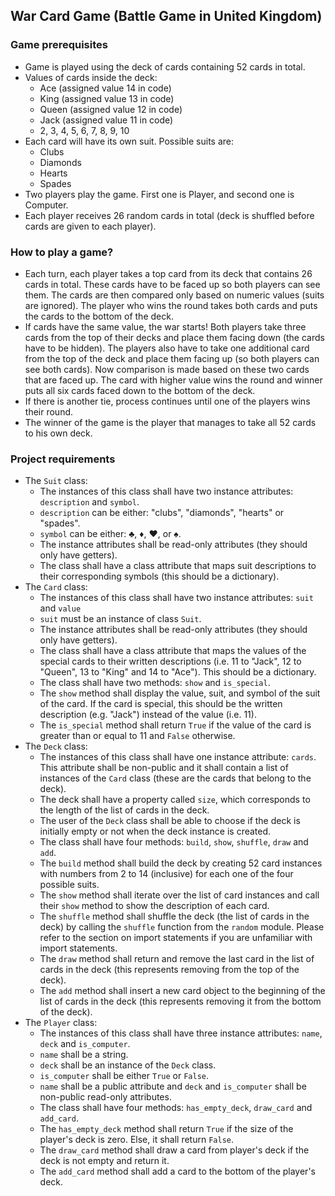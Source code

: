 ## War Card Game (Battle Game in United Kingdom)

### Game prerequisites
- Game is played using the deck of cards containing 52 cards in total.
- Values of cards inside the deck:
  * Ace (assigned value 14 in code)
  * King (assigned value 13 in code)
  * Queen (assigned value 12 in code)
  * Jack (assigned value 11 in code)
  * 2, 3, 4, 5, 6, 7, 8, 9, 10
- Each card will have its own suit. Possible suits are:
  * Clubs
  * Diamonds
  * Hearts
  * Spades
- Two players play the game. First one is Player, and second one is Computer.
- Each player receives 26 random cards in total (deck is shuffled before cards
  are given to each player).

### How to play a game?
- Each turn, each player takes a top card from its deck that contains 26 cards 
  in total. These cards have to be faced up so both players can see them. The 
  cards are then compared only based on numeric values (suits are ignored). The 
  player who wins the round takes both cards and puts the cards to the bottom
  of the deck.
- If cards have the same value, the war starts! Both players take three cards 
  from the top of their decks and place them facing down (the cards have to be
  hidden). The players also have to take one additional card from the top of 
  the deck and place them facing up (so both players can see both cards). Now 
  comparison is made based on these two cards that are faced up. The card with
  higher value wins the round and winner puts all six cards faced down to the 
  bottom of the deck.
- If there is another tie, process continues until one of the players wins their
  round.
- The winner of the game is the player that manages to take all 52 cards to his
  own deck.

### Project requirements
- The `Suit` class:
  * The instances of this class shall have two instance attributes: `description`
    and `symbol`.
  * `description` can be either: "clubs", "diamonds", "hearts" or "spades".
  * `symbol` can be either: ♣, ♦, ♥, or ♠.
  * The instance attributes shall be read-only attributes (they should only
    have getters).
  * The class shall have a class attribute that maps suit descriptions to their
    corresponding symbols (this should be a dictionary).
- The `Card` class:
  * The instances of this class shall have two instance attributes:
    `suit` and `value`
  * `suit` must be an instance of class `Suit`.
  * The instance attributes shall be read-only attributes (they should only 
    have getters).
  * The class shall have a class attribute that maps the values of the special
    cards to their written descriptions (i.e. 11 to "Jack", 12 to "Queen", 13 to
    "King" and 14 to "Ace"). This should be a dictionary.
  * The class shall have two methods: `show` and `is_special`.
  * The `show` method shall display the value, suit, and symbol of the suit of
    the card. If the card is special, this should be the written description
    (e.g. "Jack") instead of the value (i.e. 11).
  * The `is_special` method shall return `True` if the value of the card is 
    greater than or equal to 11 and `False` otherwise.
- The `Deck` class:
  * The instances of this class shall have one instance attribute: `cards`. This 
    attribute shall be non-public and it shall contain a list of instances of
    the `Card` class (these are the cards that belong to the deck).
  * The deck shall have a property called `size`, which corresponds to the length
    of the list of cards in the deck.
  * The user of the `Deck` class shall be able to choose if the deck is initially
    empty or not when the deck instance is created.
  * The class shall have four methods: `build`, `show`, `shuffle`, `draw` and 
    `add`.
  * The `build` method shall build the deck by creating 52 card instances with
    numbers from 2 to 14 (inclusive) for each one of the four possible suits.
  * The `show` method shall iterate over the list of card instances and call 
    their `show` method to show the description of each card.
  * The `shuffle` method shall shuffle the deck (the list of cards in the deck)
    by calling the `shuffle` function from the `random` module. Please refer to
    the section on import statements if you are unfamiliar with import statements.
  * The `draw` method shall return and remove the last card in the list of cards
    in the deck (this represents removing from the top of the deck).
  * The `add` method shall insert a new card object to the beginning of the list
    of cards in the deck (this represents removing it from the bottom of the
    deck).
- The `Player` class:
  * The instances of this class shall have three instance attributes: `name`,
    `deck` and `is_computer`.
  * `name` shall be a string.
  * `deck` shall be an instance of the `Deck` class.
  * `is_computer` shall be either `True` or `False`.
  * `name` shall be a public attribute and `deck` and `is_computer` shall be 
    non-public read-only attributes.
  * The class shall have four methods: `has_empty_deck`, `draw_card` and
    `add_card`.
  * The `has_empty_deck` method shall return `True` if the size of the player's
    deck is zero. Else, it shall return `False`.
  * The `draw_card` method shall draw a card from player's deck if the deck is
    not empty and return it.
  * The `add_card` method shall add a card to the bottom of the player's deck.